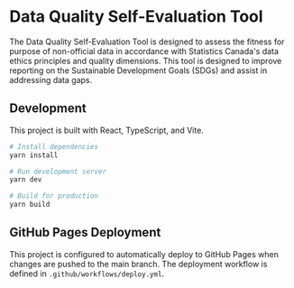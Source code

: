 # Data Quality Self-Evaluation Tool

The Data Quality Self-Evaluation Tool is designed to assess the fitness for purpose of non-official data in accordance with Statistics Canada's data ethics principles and quality dimensions. This tool is designed to improve reporting on the Sustainable Development Goals (SDGs) and assist in addressing data gaps.

## Development

This project is built with React, TypeScript, and Vite.

```bash
# Install dependencies
yarn install

# Run development server
yarn dev

# Build for production
yarn build
```

## GitHub Pages Deployment

This project is configured to automatically deploy to GitHub Pages when changes are pushed to the main branch. The deployment workflow is defined in `.github/workflows/deploy.yml`.
